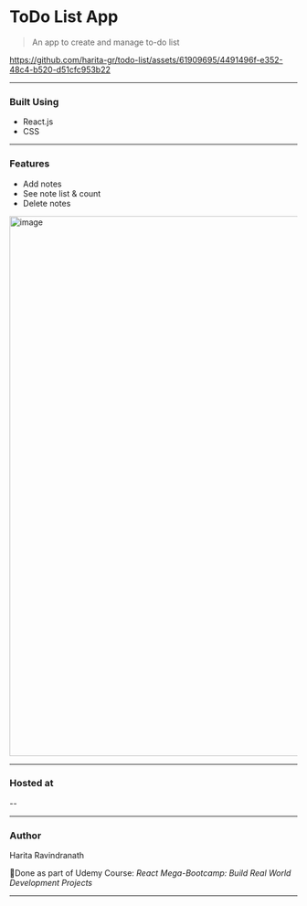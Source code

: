 # ToDo List App
> An app to create and manage to-do list


https://github.com/harita-gr/todo-list/assets/61909695/4491496f-e352-48c4-b520-d51cfc953b22



---
### Built Using
- React.js
- CSS
---
### Features
- Add notes
- See note list & count
- Delete notes
<img width="945" alt="image" src="https://github.com/harita-gr/todo-list/assets/61909695/24dd9275-155a-4d3d-9271-ca68183b8d1b">

---
### Hosted at
--

---
### Author
Harita Ravindranath

📌Done as part of Udemy Course: _React Mega-Bootcamp: Build Real World Development Projects_

---

